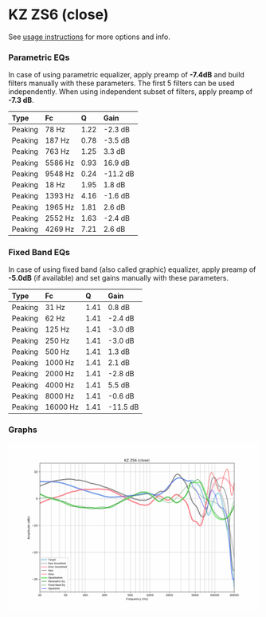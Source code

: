 # KZ ZS6 (close)
See [usage instructions](https://github.com/jaakkopasanen/AutoEq#usage) for more options and info.

### Parametric EQs
In case of using parametric equalizer, apply preamp of **-7.4dB** and build filters manually
with these parameters. The first 5 filters can be used independently.
When using independent subset of filters, apply preamp of **-7.3 dB**.

| Type    | Fc      |    Q | Gain     |
|:--------|:--------|:-----|:---------|
| Peaking | 78 Hz   | 1.22 | -2.3 dB  |
| Peaking | 187 Hz  | 0.78 | -3.5 dB  |
| Peaking | 763 Hz  | 1.25 | 3.3 dB   |
| Peaking | 5586 Hz | 0.93 | 16.9 dB  |
| Peaking | 9548 Hz | 0.24 | -11.2 dB |
| Peaking | 18 Hz   | 1.95 | 1.8 dB   |
| Peaking | 1393 Hz | 4.16 | -1.6 dB  |
| Peaking | 1965 Hz | 1.81 | 2.6 dB   |
| Peaking | 2552 Hz | 1.63 | -2.4 dB  |
| Peaking | 4269 Hz | 7.21 | 2.6 dB   |

### Fixed Band EQs
In case of using fixed band (also called graphic) equalizer, apply preamp of **-5.0dB**
(if available) and set gains manually with these parameters.

| Type    | Fc       |    Q | Gain     |
|:--------|:---------|:-----|:---------|
| Peaking | 31 Hz    | 1.41 | 0.8 dB   |
| Peaking | 62 Hz    | 1.41 | -2.4 dB  |
| Peaking | 125 Hz   | 1.41 | -3.0 dB  |
| Peaking | 250 Hz   | 1.41 | -3.0 dB  |
| Peaking | 500 Hz   | 1.41 | 1.3 dB   |
| Peaking | 1000 Hz  | 1.41 | 2.1 dB   |
| Peaking | 2000 Hz  | 1.41 | -2.8 dB  |
| Peaking | 4000 Hz  | 1.41 | 5.5 dB   |
| Peaking | 8000 Hz  | 1.41 | -0.6 dB  |
| Peaking | 16000 Hz | 1.41 | -11.5 dB |

### Graphs
![](./KZ%20ZS6%20(close).png)